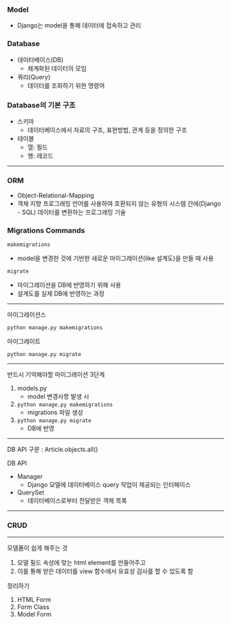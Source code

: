 ### Model

- Django는 model을 통해 데이터에 접속하고 관리

### Database

- 데이터베이스(DB)
  - 체계화된 데이터의 모임
- 쿼리(Query)
  - 데이터를 조회하기 위한 명령어

### Database의 기본 구조

- 스키마
  - 데이터베이스에서 자료의 구조, 표현방법, 관계 등을 정의한 구조
- 테이블
  - 열: 필드
  - 행: 레코드

----

### ORM

- Object-Relational-Mapping
- 객체 지향 프로그래밍 언어를 사용하여 호환되지 않는 유형의 시스템 간에(Django - SQL) 데이터를 변환하는 프로그래밍 기술



### Migrations Commands

`makemigrations` 

- model을 변경한 것에 기반한 새로운 마이그레이션(like 설계도)을 만들 때 사용

`migrate`

- 마이그레이션을 DB에 반영하기 위해 사용
- 설계도를 실제 DB에 반영하는 과정

----

마이그레이션스

`python manage.py makemigrations`

마이그레이트

`python manage.py migrate`

----

반드시 기억해야할 마이그레이션 3단계

1. models.py
   - model 변경사항 발생 시
2. `python manage.py makemigrations`
   - migrations 파일 생성
3. `python manage.py migrate`
   - DB에 반영

----

DB API 구문 : Article.objects.all()

DB API

- Manager
  - Django 모델에 데이터베이스 query 작업이 제공되는 인터페이스
- QuerySet
  - 데이터베이스로부터 전달받은 객체 목록

----

### CRUD

----



모델폼이 쉽게 해주는 것

1. 모델 필드 속성에 맞는 html element를 만들어주고
2. 이를 통해 받은 데이터를 view 함수에서 유효성 검사를 할 수 있도록 함



정리하기

1. HTML Form
2. Form Class
3. Model Form
